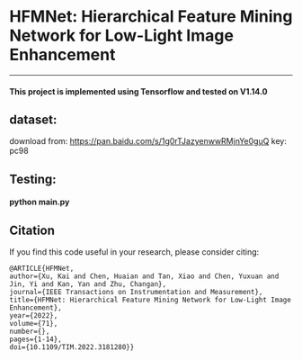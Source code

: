 HFMNet: Hierarchical Feature Mining Network for Low-Light Image Enhancement
=====================================================
---------------------------------------------------------------
#### This project is implemented using Tensorflow and tested on V1.14.0

## dataset:

download from: https://pan.baidu.com/s/1g0rTJazyenwwRMjnYe0guQ   key: pc98 

## Testing:

#### python main.py


## Citation
If you find this code useful in your research, please consider citing:
  ```
  @ARTICLE{HFMNet,
  author={Xu, Kai and Chen, Huaian and Tan, Xiao and Chen, Yuxuan and Jin, Yi and Kan, Yan and Zhu, Changan},
  journal={IEEE Transactions on Instrumentation and Measurement}, 
  title={HFMNet: Hierarchical Feature Mining Network for Low-Light Image Enhancement}, 
  year={2022},
  volume={71},
  number={},
  pages={1-14},
  doi={10.1109/TIM.2022.3181280}}
  ```

